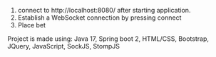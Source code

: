 1. connect to http://localhost:8080/ after starting application.
2. Establish a WebSocket connection by pressing connect
3. Place bet


Project is made using:
Java 17, Spring boot 2,
HTML/CSS, Bootstrap,
JQuery, JavaScript, SockJS, StompJS

